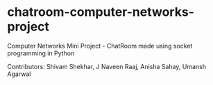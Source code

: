 # chatroom-computer-networks-project
Computer Networks Mini Project -  ChatRoom made using socket programming in Python

Contributors: Shivam Shekhar, J Naveen Raaj, Anisha Sahay, Umansh Agarwal
